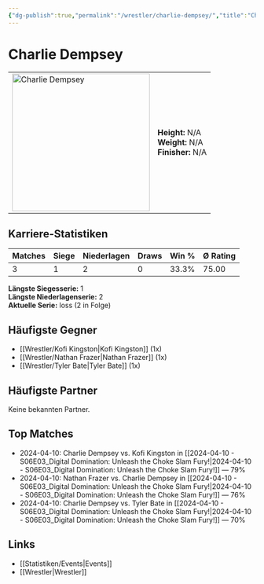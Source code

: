 ```yaml
---
{"dg-publish":true,"permalink":"/wrestler/charlie-dempsey/","title":"Charlie Dempsey","tags":["wrestler"],"noteIcon":""}
---
```



# Charlie Dempsey

<table>
        <tr>
        <td><img src="https://github.com/CptSpaulding1980/choke-slam-wrestling/releases/download/images/Charlie_Dempsey.png" width="280" alt="Charlie Dempsey"></td>
        <td>
        <b>Height:</b> N/A<br>
        <b>Weight:</b> N/A<br>
        <b>Finisher:</b> N/A<br>
        </td>
        </tr>
        </table>
        
## Karriere-Statistiken

| Matches | Siege | Niederlagen | Draws | Win % | Ø Rating |
|---------|-------|-------------|-------|-------|-----------|
| 3 | 1 | 2 | 0 | 33.3% | 75.00 |

**Längste Siegesserie:** 1<br>**Längste Niederlagenserie:** 2<br>**Aktuelle Serie:** loss (2 in Folge)


## Häufigste Gegner
- [[Wrestler/Kofi Kingston\|Kofi Kingston]] (1x)
- [[Wrestler/Nathan Frazer\|Nathan Frazer]] (1x)
- [[Wrestler/Tyler Bate\|Tyler Bate]] (1x)

## Häufigste Partner
Keine bekannten Partner.

## Top Matches
- 2024-04-10: Charlie Dempsey vs. Kofi Kingston in [[2024-04-10 - S06E03_Digital Domination: Unleash the Choke Slam Fury!\|2024-04-10 - S06E03_Digital Domination: Unleash the Choke Slam Fury!]] — 79%
- 2024-04-10: Nathan Frazer vs. Charlie Dempsey in [[2024-04-10 - S06E03_Digital Domination: Unleash the Choke Slam Fury!\|2024-04-10 - S06E03_Digital Domination: Unleash the Choke Slam Fury!]] — 76%
- 2024-04-10: Charlie Dempsey vs. Tyler Bate in [[2024-04-10 - S06E03_Digital Domination: Unleash the Choke Slam Fury!\|2024-04-10 - S06E03_Digital Domination: Unleash the Choke Slam Fury!]] — 70%

## Links
- [[Statistiken/Events\|Events]]
- [[Wrestler\|Wrestler]]
